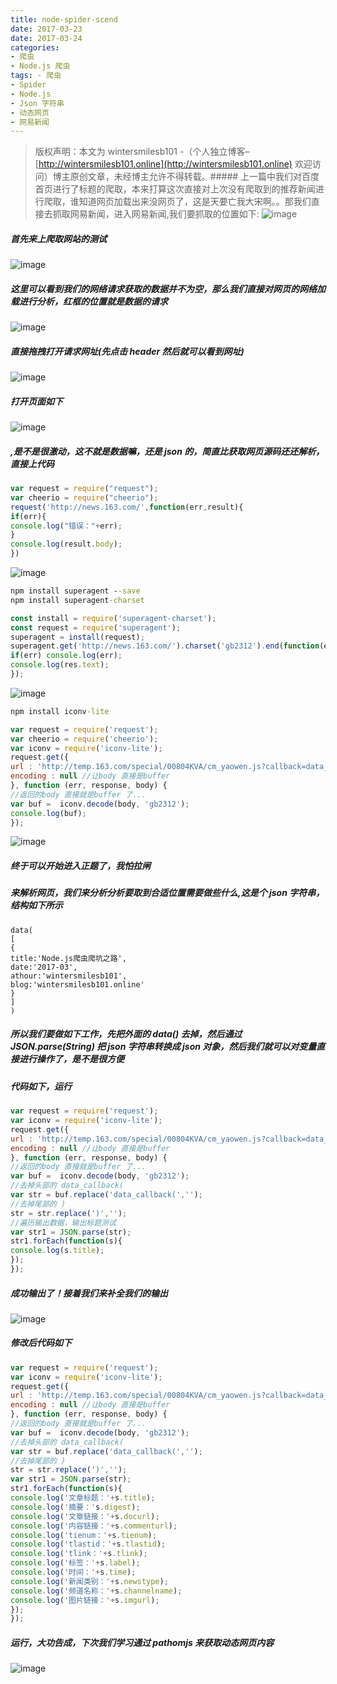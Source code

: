 ```yaml
---
title: node-spider-scend
date: 2017-03-23
date: 2017-03-24
categories: 
- 爬虫
- Node.js 爬虫
tags: - 爬虫
- Spider
- Node.js
- Json 字符串
- 动态网页
- 网易新闻
---
```

> 版权声明：本文为 wintersmilesb101 -（个人独立博客– [http://wintersmilesb101.online](http://wintersmilesb101.online) 欢迎访问）博主原创文章，未经博主允许不得转载。##### 上一篇中我们对百度首页进行了标题的爬取，本来打算这次直接对上次没有爬取到的推荐新闻进行爬取，谁知道网页加载出来没网页了，这是天要亡我大宋啊。。那我们直接去抓取网易新闻，进入网易新闻,我们要抓取的位置如下:
![image](http://on792ofrp.bkt.clouddn.com/17-3-23/34448525-file_1490261201810_807e.png)
##### 首先来上爬取网站的测试
![image](http://on792ofrp.bkt.clouddn.com/17-3-23/71601232-file_1490261572369_3333.png)
##### 这里可以看到我们的网络请求获取的数据并不为空，那么我们直接对网页的网络加载进行分析，红框的位置就是数据的请求
![image](http://on792ofrp.bkt.clouddn.com/17-3-23/59803470-file_1490274042701_67ae.png)
##### 直接拖拽打开请求网址(先点击 header 然后就可以看到网址)
![image](http://on792ofrp.bkt.clouddn.com/17-3-23/47264701-file_1490274230870_3177.png)
##### 打开页面如下
![image](http://on792ofrp.bkt.clouddn.com/17-3-23/64554156-file_1490274698606_1257.png)
##### ,是不是很激动，这不就是数据嘛，还是 json 的，简直比获取网页源码还还解析，直接上代码

``` javascript
var request = require("request");
var cheerio = require("cheerio");
request('http://news.163.com/',function(err,result){
if(err){
console.log("错误："+err);
}
console.log(result.body);
})

```
![image](http://on792ofrp.bkt.clouddn.com/17-3-23/74210596-file_1490261772161_113e7.png)

``` cmd
npm install superagent --save
npm install superagent-charset

```

``` javascript
const install = require('superagent-charset');
const request = require('superagent');
superagent = install(request);
superagent.get('http://news.163.com/').charset('gb2312').end(function(err,res) {
if(err) console.log(err);
console.log(res.text);
});

```
![image](http://on792ofrp.bkt.clouddn.com/17-3-23/97516487-file_1490268273791_eb52.png)

``` cmd
npm install iconv-lite

```

``` javascript
var request = require('request');
var cheerio = require('cheerio');
var iconv = require('iconv-lite');
request.get({
url : 'http://temp.163.com/special/00804KVA/cm_yaowen.js?callback=data_callback',
encoding : null //让body 直接是buffer
}, function (err, response, body) {
//返回的body 直接就是buffer 了...
var buf =  iconv.decode(body, 'gb2312');
console.log(buf);
});

```
![image](http://on792ofrp.bkt.clouddn.com/17-3-23/9069553-file_1490273522605_e993.png)
##### 终于可以开始进入正题了，我怕拉闸
##### 来解析网页，我们来分析分析要取到合适位置需要做些什么,这是个 json 字符串，结构如下所示

``` highlight
data(
[
{
title:'Node.js爬虫爬坑之路',
date:'2017-03',
athour:'wintersmilesb101',
blog:'wintersmilesb101.online'
}
]
)

```
##### 所以我们要做如下工作，先把外面的 data() 去掉，然后通过 JSON.parse(String) 把 json 字符串转换成 json 对象，然后我们就可以对变量直接进行操作了，是不是很方便
##### 代码如下，运行

``` javascript
var request = require('request');
var iconv = require('iconv-lite');
request.get({
url : 'http://temp.163.com/special/00804KVA/cm_yaowen.js?callback=data_callback',
encoding : null //让body 直接是buffer
}, function (err, response, body) {
//返回的body 直接就是buffer 了...
var buf =  iconv.decode(body, 'gb2312');
//去掉头部的 data_callback(
var str = buf.replace('data_callback(','');
//去掉尾部的 )
str = str.replace(')','');
//遍历输出数据，输出标题测试
var str1 = JSON.parse(str);
str1.forEach(function(s){
console.log(s.title);
});
});

```
##### 成功输出了！接着我们来补全我们的输出
![image](http://on792ofrp.bkt.clouddn.com/17-3-23/72938976-file_1490278799901_124ee.png)
##### 修改后代码如下

``` javascript
var request = require('request');
var iconv = require('iconv-lite');
request.get({
url : 'http://temp.163.com/special/00804KVA/cm_yaowen.js?callback=data_callback',
encoding : null //让body 直接是buffer
}, function (err, response, body) {
//返回的body 直接就是buffer 了...
var buf =  iconv.decode(body, 'gb2312');
//去掉头部的 data_callback(
var str = buf.replace('data_callback(','');
//去掉尾部的 )
str = str.replace(')','');
var str1 = JSON.parse(str);
str1.forEach(function(s){
console.log('文章标题：'+s.title);
console.log('摘要：'s.digest);
console.log('文章链接：'+s.docurl);
console.log('内容链接：'+s.commenturl);
console.log('tienum：'+s.tienum);
console.log('tlastid：'+s.tlastid);
console.log('tlink：'+s.tlink);
console.log('标签：'+s.label);
console.log('时间：'+s.time);
console.log('新闻类别：'+s.newstype);
console.log('频道名称：'+s.channelname);
console.log('图片链接：'+s.imgurl);
});
});

```
##### 运行，大功告成，下次我们学习通过 pathomjs 来获取动态网页内容
![image](http://on792ofrp.bkt.clouddn.com/17-3-23/35036394-file_1490278996843_1cd3.png)
